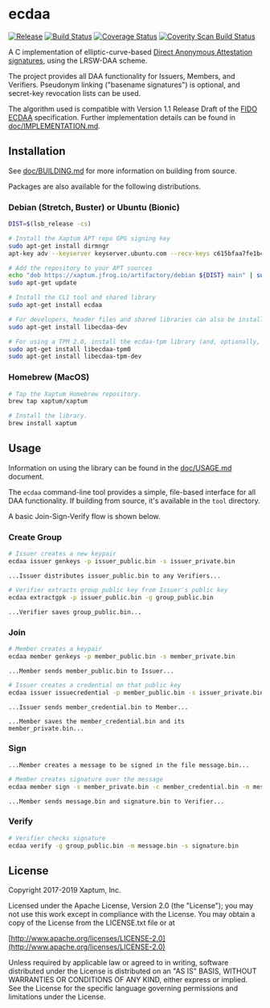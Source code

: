# ecdaa

[![Release](https://img.shields.io/github/release/xaptum/ecdaa.svg)](https://github.com/xaptum/ecdaa/releases)
[![Build Status](https://travis-ci.org/xaptum/ecdaa.svg?branch=master)](https://travis-ci.org/xaptum/ecdaa)
[![Coverage Status](https://coveralls.io/repos/github/xaptum/ecdaa/badge.svg?branch=master)](https://coveralls.io/github/xaptum/ecdaa?branch=master)
[![Coverity Scan Build Status](https://scan.coverity.com/projects/13775/badge.svg)](https://scan.coverity.com/projects/xaptum-ecdaa)

A C implementation of elliptic-curve-based [Direct Anonymous Attestation signatures](https://en.wikipedia.org/wiki/Direct_Anonymous_Attestation),
using the LRSW-DAA scheme.

The project provides all DAA functionality for Issuers, Members, and Verifiers.
Pseudonym linking ("basename signatures") is optional, and secret-key revocation lists can be used.

The algorithm used is compatible with Version 1.1 Release Draft of the
[FIDO ECDAA](https://fidoalliance.org/specs/fido-uaf-v1.1-id-20170202/fido-ecdaa-algorithm-v1.1-id-20170202.html)
specification.
Further implementation details can be found in [doc/IMPLEMENTATION.md](doc/IMPLEMENTATION.md).

## Installation

See [doc/BUILDING.md](doc/BUILDING.md) for more information on building from source.

Packages are also available for the following distributions.

### Debian (Stretch, Buster) or Ubuntu (Bionic)

``` bash
DIST=$(lsb_release -cs)

# Install the Xaptum APT repo GPG signing key
sudo apt-get install dirmngr
apt-key adv --keyserver keyserver.ubuntu.com --recv-keys c615bfaa7fe1b4ca

# Add the repository to your APT sources
echo "deb https://xaptum.jfrog.io/artifactory/debian ${DIST} main" | sudo tee /etc/apt/sources.list.d/xaptum.list
sudo apt-get update

# Install the CLI tool and shared library
sudo apt-get install ecdaa

# For developers, header files and shared libraries can also be installed
sudo apt-get install libecdaa-dev

# For using a TPM 2.0, install the ecdaa-tpm library (and, optionally, development package)
sudo apt-get install libecdaa-tpm0
sudo apt-get install libecdaa-tpm-dev
```


### Homebrew (MacOS)

``` bash
# Tap the Xaptum Homebrew repository.
brew tap xaptum/xaptum

# Install the library.
brew install xaptum
```

## Usage

Information on using the library can be found in the [doc/USAGE.md](doc/USAGE.md) document.

The `ecdaa` command-line tool provides a simple, file-based interface for all DAA functionality.
If building from source, it's available in the `tool` directory.

A basic Join-Sign-Verify flow is shown below.

### Create Group

```bash
# Issuer creates a new keypair
ecdaa issuer genkeys -p issuer_public.bin -s issuer_private.bin
```

`...Issuer distributes issuer_public.bin to any Verifiers...`

```bash
# Verifier extracts group public key from Issuer's public key
ecdaa extractgpk -p issuer_public.bin -g group_public.bin
```

`...Verifier saves group_public.bin...`

### Join

```bash
# Member creates a keypair
ecdaa member genkeys -p member_public.bin -s member_private.bin
```

`...Member sends member_public.bin to Issuer...`

```bash
# Issuer creates a credential on that public key
ecdaa issuer issuecredential -p member_public.bin -s issuer_private.bin -c member_credential.bin
```

`...Issuer sends member_credential.bin to Member...`

`...Member saves the member_credential.bin and its member_private.bin...`

### Sign

`...Member creates a message to be signed in the file message.bin...`

```bash
# Member creates signature over the message
ecdaa member sign -s member_private.bin -c member_credential.bin -m message.bin -g signature.bin
```

`...Member sends message.bin and signature.bin to Verifier...`

### Verify 

```bash
# Verifier checks signature
ecdaa verify -g group_public.bin -m message.bin -s signature.bin
```

## License
Copyright 2017-2019 Xaptum, Inc.

Licensed under the Apache License, Version 2.0 (the "License"); you may not
use this work except in compliance with the License. You may obtain a copy of
the License from the LICENSE.txt file or at

[http://www.apache.org/licenses/LICENSE-2.0](http://www.apache.org/licenses/LICENSE-2.0)

Unless required by applicable law or agreed to in writing, software
distributed under the License is distributed on an "AS IS" BASIS, WITHOUT
WARRANTIES OR CONDITIONS OF ANY KIND, either express or implied. See the
License for the specific language governing permissions and limitations under
the License.
